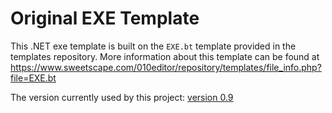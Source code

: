 # Original EXE Template

This .NET exe template is built on the `EXE.bt` template provided in the templates repository. More information about this template can be found at https://www.sweetscape.com/010editor/repository/templates/file_info.php?file=EXE.bt

The version currently used by this project: [version 0.9](https://www.sweetscape.com/010editor/repository/files/EXE.v0.9.bt)
